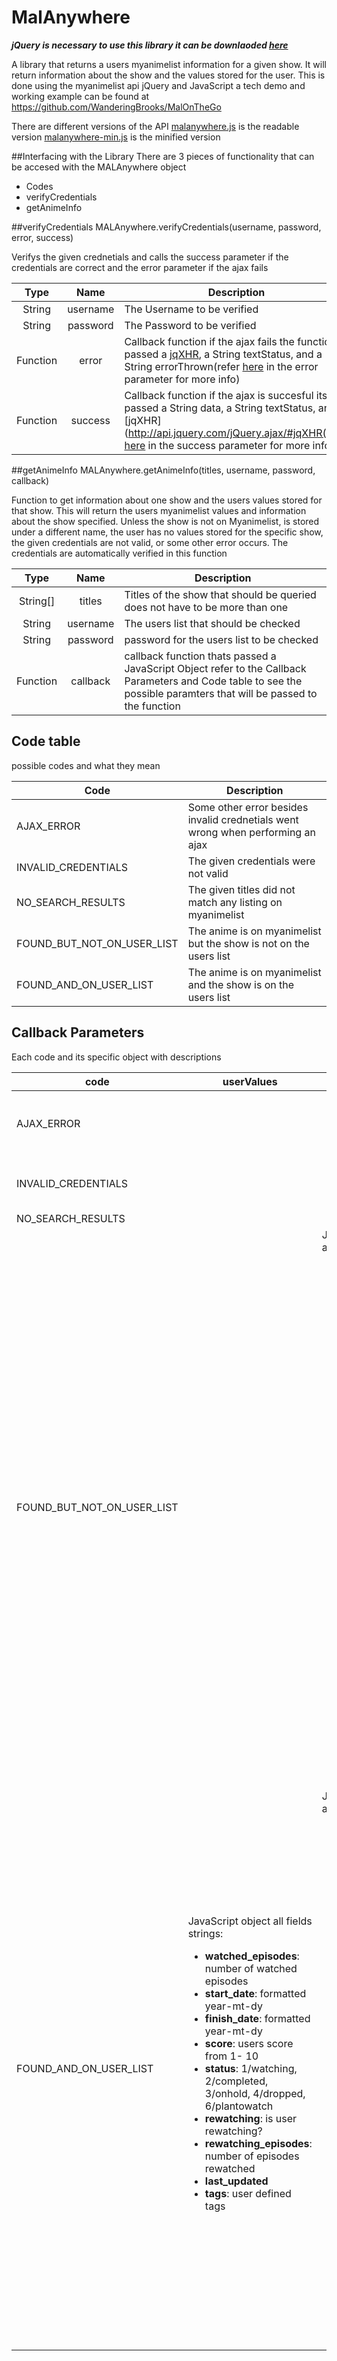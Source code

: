 # MalAnywhere
***jQuery is necessary to use this library it can be downlaoded [here](https://jquery.com/download/)***


A library that returns a users myanimelist information for a given show. It will return information about the show and the values stored for the user. This is done using the myanimelist api jQuery and JavaScript a tech demo and working example can be found at https://github.com/WanderingBrooks/MalOnTheGo

There are different versions of the API
[malanywhere.js](https://github.com/WanderingBrooks/MalAnywhere/blob/master/malanywhere.js)  is the readable version
[malanywhere-min.js](https://github.com/WanderingBrooks/MalAnywhere/blob/master/malanywhere-min.js) is the minified version

##Interfacing with the Library
There are 3 pieces of functionality that can be accesed with the MALAnywhere object
 * Codes 
 * verifyCredentials
 * getAnimeInfo
 
 ##verifyCredentials
 MALAnywhere.verifyCredentials(username, password, error, success)
  
  Verifys the given crednetials and calls the success parameter if the credentials are correct and the error parameter if the ajax fails
  
  | Type       | Name       | Description            |
  |:----------:|:------:|----------------------------|
  |   String   |username|The Username to be verified |
  |   String   |password|The Password to be verified |
  |   Function |  error |Callback function if the ajax fails the function is passed a [jqXHR](http://api.jquery.com/jQuery.ajax/#jqXHR), a String textStatus, and a String errorThrown(refer [here](http://api.jquery.com/jquery.ajax/) in the error parameter for more info)|
  |   Function | success|Callback function if the ajax is succesful its passed a String data, a String textStatus, and a [jqXHR](http://api.jquery.com/jQuery.ajax/#jqXHR(refer [here](http://api.jquery.com/jquery.ajax/) in the success parameter for more info))|
  
  
  ##getAnimeInfo
  MALAnywhere.getAnimeInfo(titles, username, password, callback)
   
   Function to get information about one show and the users values stored for that show. This will return the users myanimelist values and information about the show specified. Unless the show is not on Myanimelist, is stored under a different name, the user has no values stored for the specific show, the given credentials are not valid, or some other error occurs. The credentials are automatically verified in this function 
   
  |Type              | Name     | Description                                                               |
  |:----------------:|:--------:|---------------------------------------------------------------------------|
  | String[]         | titles   |Titles of the show that should be queried does not have to be more than one|                           
  | String           | username |The users list that should be checked                                      |
  | String           | password |password for the users list to be checked                                  |
  | Function         | callback |callback function thats passed a JavaScript Object refer to the Callback Parameters and Code table to see the possible paramters that will be passed to the function |  
 
 ## Code table
 possible codes and what they mean
 
 |Code                      |Description                                                                     |
 |--------------------------|--------------------------------------------------------------------------------|
 |AJAX_ERROR                | Some other error besides invalid crednetials went wrong when performing an ajax|
 |INVALID_CREDENTIALS       | The given credentials were not valid                                           |
 |NO_SEARCH_RESULTS         | The given titles did not match any listing on myanimelist                      |
 |FOUND_BUT_NOT_ON_USER_LIST| The anime is on myanimelist but the show is not on the users list              |
 |FOUND_AND_ON_USER_LIST    | The anime is on myanimelist and the show is on the users list                  |
 

 ## Callback Parameters
Each code and its specific object with descriptions
 
| code | userValues  | animeInfo    | jqXHR         |testStatus| errorThrown|
|------|-------------|--------------|---------------|----------|------------|
| AJAX_ERROR   ||| [jqXHR](http://api.jquery.com/jQuery.ajax/#jqXHR)| "Http error reports example "error", "abort" |textual portion of the HTTP status|
|INVALID_CREDENTIALS||| [jqXHR](http://api.jquery.com/jQuery.ajax/#jqXHR)| String saying Invalid Credentials | textual portion of the HTTP status|
|NO_SEARCH_RESULTS||||||
|FOUND_BUT_NOT_ON_USER_LIST|| JavaScript object all fields strings: <ul><li>**id**: myanimelist show id</li><li>**title**: Title of the show</li><li>**english**: English title</li><li>**synonyms**: Other titles</li><li>**matched_title**: Title that matched on MAL search</li><li>**type**: 1/anime 2/OVA 3/movie 4/special 5/short</li><li>**episodes**: number of episodes</li><li>**score**: Total myanimelist score out of 10</li><li>**status**: Currently Airing, Not Yet Aired, or Finished Airing</li><li>**start_date**: year-mt-day</li><li>**end_date**: year-mt-day</li><li>**synopsis**: description of show</li><li>**image**: link to image for anime</li></ul> | | ||
|FOUND_AND_ON_USER_LIST| JavaScript object all fields strings: <ul><li>**watched_episodes**: number of watched episodes</li><li>**start_date**: formatted year-mt-dy</li><li>**finish_date**: formatted year-mt-dy</li><li>**score**: users score from 1- 10</li><li>**status**: 1/watching, 2/completed, 3/onhold, 4/dropped, 6/plantowatch</li><li>**rewatching**: is user rewatching?</li><li>**rewatching_episodes**: number of episodes rewatched</li><li>**last_updated**</li><li>**tags**: user defined tags</li></ul>|JavaScript object all fields strings: <ul><li>**id**: myanimelist show id</li><li>**title**: Title of the show</li><li>**english**: English title</li><li>**synonyms**: Other titles</li><li>**matched_title**: Title that matched on MAL search</li><li>**type**: 1/anime 2/OVA 3/movie 4/special 5/short</li><li>**episodes**: number of episodes</li><li>**score**: Total myanimelist score out of 10</li><li>**status**: Currently Airing, Not Yet Aired, or Finished Airing</li><li>**start_date**: year-mt-day</li><li>**end_date**: year-mt-day</li><li>**synopsis**: description of show</li><li>**image**: link to image for anime</li></ul> ||||
